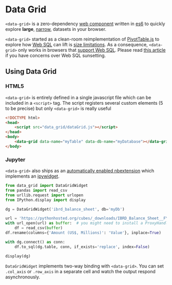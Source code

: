 # Data Grid
```<data-grid>``` is a zero-dependency [web component](https://www.webcomponents.org/) written
in [es6](http://kangax.github.io/compat-table/es6/) to quickly explore **large**,
[narrow](https://en.wikipedia.org/wiki/Wide_and_narrow_data#Narrow), datasets in your browser.

```<data-grid>``` started as a clean-room reimplementation of
[PivotTable.js](https://pivottablejs.org/examples/) to explore how
[Web SQL](https://www.w3.org/TR/webdatabase/) can lift is
[size limitations](https://github.com/nicolaskruchten/pivottable/wiki/Frequently-Asked-Questions#input-data-size).
As a consequence, ```<data-grid>``` only works in browsers that
[support Web SQL](https://caniuse.com/#feat=sql-storage). Please read
[this article](https://nolanlawson.com/2014/04/26/web-sql-database-in-memoriam/) if you
have concerns over Web SQL sunsetting.

## Using Data Grid
### HTML5
```<data-grid>``` is entirely defined in a single javascript file which can be included in
a ```<script>``` tag. The script registers several custom elements (5 to be precise) but only
```<data-grid>``` is really useful
```html
<!DOCTYPE html>
<head>
    <script src="data_grid/dataGrid.js"></script>
</head>
<body>
    <data-grid data-name="myTable" data-db-name="myDatabase"></data-grid>
</body>
```

### Jupyter
```<data-grid>``` also ships as an
[automatically enabled nbextension](https://jupyter-notebook.readthedocs.io/en/stable/examples/Notebook/Distributing%20Jupyter%20Extensions%20as%20Python%20Packages.html#Automatically-enabling-a-server-extension-and-nbextension)
which implements an [ipywidget](https://ipywidgets.readthedocs.io/en/latest/).
```python
from data_grid import DataGridWidget
from pandas import read_csv
from urllib.request import urlopen
from IPython.display import display

dg = DataGridWidget('ibrd_balance_sheet', db='myDb')

url = 'https://pythonhosted.org/cubes/_downloads/IBRD_Balance_Sheet__FY2010.csv'
with url_open(url) as buffer:  # you might need to install a ProxyHandler
    df = read_csv(buffer)
df.rename(columns={'Amount (US$, Millions)': 'Value'}, inplace=True)

with dg.connect() as conn:
    df.to_sql(dg.table, conn, if_exists='replace', index=False)

display(dg)
```
```DataGridWidget``` implements two-way binding with ```<data-grid>```. You can set ```.col_axis```
or ```.row_axis``` in a separate cell and watch the output respond asynchronously.